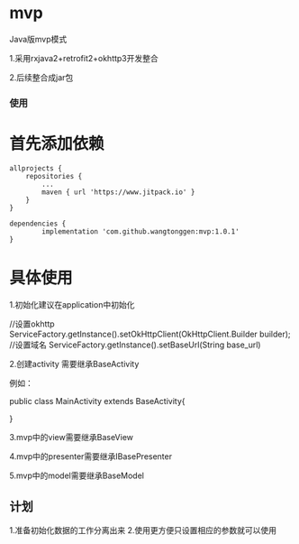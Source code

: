 # mvp
Java版mvp模式

1.采用rxjava2+retrofit2+okhttp3开发整合

2.后续整合成jar包

### 使用
# 首先添加依赖

    allprojects {
		repositories {
			...
			maven { url 'https://www.jitpack.io' }
		}
	}
	
    dependencies {
	        implementation 'com.github.wangtonggen:mvp:1.0.1'
	}
# 具体使用

1.初始化建议在application中初始化

//设置okhttp
ServiceFactory.getInstance().setOkHttpClient(OkHttpClient.Builder builder);
//设置域名
ServiceFactory.getInstance().setBaseUrl(String base_url)

2.创建activity 需要继承BaseActivity

例如：

public class MainActivity extends BaseActivity{

}

3.mvp中的view需要继承BaseView

4.mvp中的presenter需要继承IBasePresenter

5.mvp中的model需要继承BaseModel

## 计划
1.准备初始化数据的工作分离出来
2.使用更方便只设置相应的参数就可以使用
